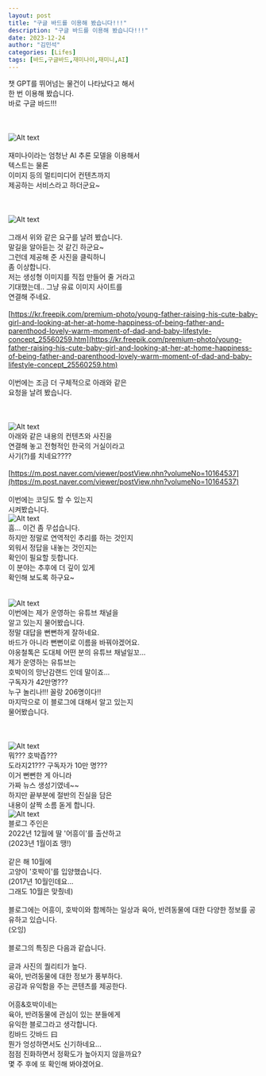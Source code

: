 ```yaml
---
layout: post
title: "구글 바드를 이용해 봤습니다!!!"
description: "구글 바드를 이용해 봤습니다!!!"
date: 2023-12-24
author: "김민석"
categories: [Lifes]
tags: [바드,구글바드,재미나이,재미니,AI]
---
```

챗 GPT를 뛰어넘는 물건이 나타났다고 해서<br/>
한 번 이용해 봤습니다.<br/>
바로 구글 바드!!!<br/>
​<br/>
​<br/>
​<br/>
![Alt text](https://reddol18.github.io/dev5min/images/20231224/img_file_0.png)<br/>
​<br/>
재미나이라는 엄청난 AI 추론 모델을 이용해서<br/>
텍스트는 물론 <br/>
이미지 등의 멀티미디어 컨텐츠까지<br/>
제공하는 서비스라고 하더군요~<br/>
​<br/>
​<br/>
​<br/>
![Alt text](https://reddol18.github.io/dev5min/images/20231224/img_file_1.png)<br/>
​<br/>
그래서 위와 같은 요구를 날려 봤습니다.<br/>
말길을 알아듣는 것 같긴 하군요~<br/>
그런데 제공해 준 사진을 클릭하니 <br/>
좀 이상합니다.<br/>
저는 생성형 이미지를 직접 만들어 줄 거라고<br/>
기대했는데.. 그냥 유료 이미지 사이트를<br/>
연결해 주네요.<br/>
​<br/>
[https://kr.freepik.com/premium-photo/young-father-raising-his-cute-baby-girl-and-looking-at-her-at-home-happiness-of-being-father-and-parenthood-lovely-warm-moment-of-dad-and-baby-lifestyle-concept_25560259.htm](https://kr.freepik.com/premium-photo/young-father-raising-his-cute-baby-girl-and-looking-at-her-at-home-happiness-of-being-father-and-parenthood-lovely-warm-moment-of-dad-and-baby-lifestyle-concept_25560259.htm)<br/>
​<br/>
이번에는 조금 더 구체적으로 아래와 같은<br/>
요청을 날려 봤습니다.<br/>
​<br/>
​<br/>
​<br/>
![Alt text](https://reddol18.github.io/dev5min/images/20231224/img_file_2.png)<br/>
아래와 같은 내용의 컨텐츠와 사진을<br/>
연결해 놓고 전형적인 한국의 거실이라고<br/>
사기(?)를 치네요????<br/>
​<br/>
[https://m.post.naver.com/viewer/postView.nhn?volumeNo=10164537](https://m.post.naver.com/viewer/postView.nhn?volumeNo=10164537)<br/>
​<br/>
이번에는 코딩도 할 수 있는지<br/>
시켜봤습니다.<br/>
![Alt text](https://reddol18.github.io/dev5min/images/20231224/img_file_3.png)<br/>
흠... 이건 좀 무섭습니다.<br/>
하지만 정말로 연역적인 추리를 하는 것인지<br/>
외워서 정답을 내놓는 것인지는<br/>
확인이 필요할 듯합니다.<br/>
이 분야는 추후에 더 깊이 있게<br/>
확인해 보도록 하구요~<br/>
​<br/>
​<br/>
![Alt text](https://reddol18.github.io/dev5min/images/20231224/img_file_4.png)<br/>
이번에는 제가 운영하는 유튜브 채널을<br/>
알고 있는지 물어봤습니다.<br/>
정말 대답을 뻔뻔하게 잘하네요.<br/>
바드가 아니라 뻔뻔이로 이름을 바꿔야겠어요.<br/>
야옹철톡은 도대체 어떤 분의 유튜브 채널일꼬...<br/>
제가 운영하는 유튜브는<br/>
호박이의 망난감랜드 인데 말이죠...<br/>
구독자가 42만명???<br/>
누구 놀리나!!! 꼴랑 206명이다!!<br/>
마지막으로 이 블로그에 대해서 알고 있는지<br/>
물어봤습니다.<br/>
​<br/>
​<br/>
​<br/>
![Alt text](https://reddol18.github.io/dev5min/images/20231224/img_file_5.png)<br/>
뭐??? 호박즙???<br/>
도라지21??? 구독자가 10만 명???<br/>
이거 뻔뻔한 게 아니라<br/>
가짜 뉴스 생성기였네~~<br/>
하지만 끝부분에 절반의 진실을 담은<br/>
내용이 살짝 소름 돋게 합니다.<br/>
![Alt text](https://reddol18.github.io/dev5min/images/20231224/img_file_6.png)<br/>
블로그 주인은 <br/>
2022년 12월에 딸 '어흥이'를 출산하고<br/>
(2023년 1월이죠 땡!)<br/>
​<br/>
같은 해 10월에 <br/>
고양이 '호박이'를 입양했습니다. <br/>
(2017년 10월인데요... <br/>
그래도 10월은 맞췄네)<br/>
​<br/>
블로그에는 어흥이, 호박이와 함께하는 일상과 육아, 반려동물에 대한 다양한 정보를 공유하고 있습니다.<br/>
(오잉)<br/>
​<br/>
블로그의 특징은 다음과 같습니다.<br/>
​<br/>
글과 사진의 퀄리티가 높다.<br/>
육아, 반려동물에 대한 정보가 풍부하다.<br/>
공감과 유익함을 주는 콘텐츠를 제공한다.<br/>
​<br/>
어흥&호박이네는 <br/>
육아, 반려동물에 관심이 있는 분들에게 <br/>
유익한 블로그라고 생각합니다.<br/>
킹바드 갓바드 曰<br/>
뭔가 엉성하면서도 신기하네요...<br/>
점점 진화하면서 정확도가 높아지지 않을까요?<br/>
몇 주 후에 또 확인해 봐야겠어요.<br/>